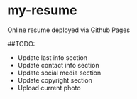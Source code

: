 # my-resume
Online resume deployed via Github Pages

##TODO:
- Update last info section
- Update contact info section
- Update social media section
- Update copyright section
- Upload current photo
